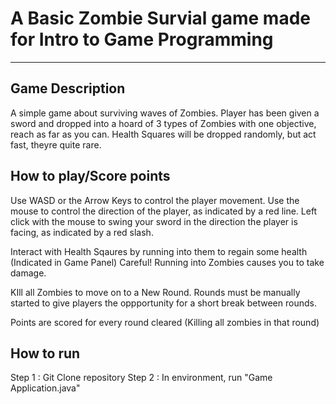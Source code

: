 # A Basic Zombie Survial game made for Intro to Game Programming
***

## Game Description
A simple game about surviving waves of Zombies. Player has been given a sword and dropped into a hoard of 3 types of Zombies with one objective, reach as far as you can. Health Squares will be dropped randomly, but act fast, theyre quite rare.

## How to play/Score points

Use WASD or the Arrow Keys to control the player movement. 
Use the mouse to control the direction of the player, as indicated by a red line. 
Left click with the mouse to swing your sword in the direction the player is facing, as indicated by a red slash.

Interact with Health Sqaures by running into them to regain some health (Indicated in Game Panel)
Careful! Running into Zombies causes you to take damage.

KIll all Zombies to move on to a New Round. Rounds must be manually started to give players the oppportunity for a short break between rounds.

Points are scored for every round cleared (Killing all zombies in that round)

## How to run
Step 1 : Git Clone repository
Step 2 : In environment, run "Game Application.java" 
